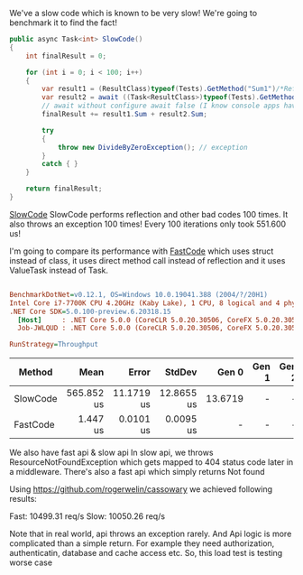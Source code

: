We've a slow code which is known to be very slow! We're going to benchmark it to find the fact!

```cs
public async Task<int> SlowCode()
{
    int finalResult = 0;

    for (int i = 0; i < 100; i++)
    {
        var result1 = (ResultClass)typeof(Tests).GetMethod("Sum1")/*Reflection*/.Invoke(this, new object[] { 1, 2 /*Boxing*/ })/*Dynamic Dispath*/;
        var result2 = await ((Task<ResultClass>)typeof(Tests).GetMethod("Sum1Async")/*Reflection*/.Invoke(this, new object[] { 1, 2 /*Boxing*/ }))/*Dynamic Dispath*/;
        // await without configure await false (I know console apps have no sync context!)
        finalResult += result1.Sum + result2.Sum;

        try
        {
            throw new DivideByZeroException(); // exception
        }
        catch { }
    }

    return finalResult;
}
```

[SlowCode](https://github.com/ysmoradi/MicroOptimizationBenchmark/blob/master/MicroOptimizationBenchmark/Program.cs#L29-L45) SlowCode performs reflection and other bad codes 100 times. It also throws an exception 100 times! Every 100 iterations only took 551.600 us!

I'm going to compare its performance with [FastCode](https://github.com/ysmoradi/MicroOptimizationBenchmark/blob/master/MicroOptimizationBenchmark/Program.cs#L51-L60) which uses struct instead of class, it uses direct method call instead of reflection and it uses ValueTask instead of Task.

``` ini

BenchmarkDotNet=v0.12.1, OS=Windows 10.0.19041.388 (2004/?/20H1)
Intel Core i7-7700K CPU 4.20GHz (Kaby Lake), 1 CPU, 8 logical and 4 physical cores
.NET Core SDK=5.0.100-preview.6.20318.15
  [Host]     : .NET Core 5.0.0 (CoreCLR 5.0.20.30506, CoreFX 5.0.20.30506), X64 RyuJIT
  Job-JWLQUD : .NET Core 5.0.0 (CoreCLR 5.0.20.30506, CoreFX 5.0.20.30506), X64 RyuJIT

RunStrategy=Throughput
```

|   Method |       Mean |      Error |     StdDev |   Gen 0 | Gen 1 | Gen 2 | Allocated |
|--------- |-----------:|-----------:|-----------:|--------:|------:|------:|----------:|
| SlowCode | 565.852 us | 11.1719 us | 12.8655 us | 13.6719 |     - |     - |   57675 B |
| FastCode |   1.447 us |  0.0101 us |  0.0095 us |       - |     - |     - |         - |

We also have fast api & slow api
In slow api, we throws ResourceNotFoundException which gets mapped to 404 status code later in a middleware.
There's also a fast api which simply returns Not found

Using https://github.com/rogerwelin/cassowary we achieved following results:

Fast: 10499.31 req/s
Slow: 10050.26 req/s

Note that in real world, api throws an exception rarely.
And Api logic is more complicated than a simple return. For example they need authorization, authenticatin, database and cache access etc.
So, this load test is testing worse case
